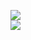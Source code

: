 [![](https://img.shields.io/badge/Made%20With-Github%20Spray-lightgrey.svg?style=for-the-badge&logo=github)](https://github.com/Annihil/github-spray#25232)  
[![](https://i.imgur.com/2DrTn0Z.gif)](https://github.com/Annihil/github-spray)